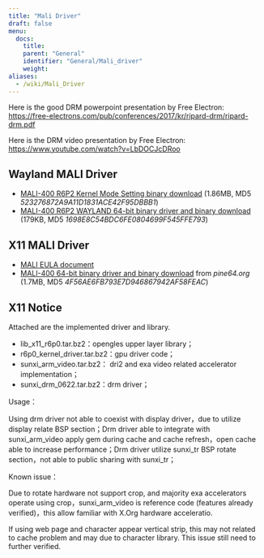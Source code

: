 ```yaml
---
title: "Mali Driver"
draft: false
menu:
  docs:
    title:
    parent: "General"
    identifier: "General/Mali_driver"
    weight:
aliases:
  - /wiki/Mali_Driver
---
```


Here is the good DRM powerpoint presentation by Free Electron: https://free-electrons.com/pub/conferences/2017/kr/ripard-drm/ripard-drm.pdf

Here is the DRM video presentation by Free Electron: https://www.youtube.com/watch?v=LbDOCJcDRoo

## Wayland MALI Driver

* [MALI-400 R6P2 Kernel Mode Setting binary download](https://files.pine64.org/doc/MALI/mali400-r6p2-01rel0-km-003.tar.7z) (1.86MB, MD5 _523276872A9A11D1831ACE42F95DBBB1_)
* [MALI-400 R6P2 WAYLAND 64-bit binary driver and binary download](https://files.pine64.org/doc/MALI/mali400-r6p2-01rel0-um009-wayland.tar.bz2) (179KB, MD5 _1698E8C54BDC6FE0804699F545FFE793_)

## X11 MALI Driver

* [MALI EULA document](https://files.pine64.org/doc/MALI/MALI%20EULA.pdf)
* [MALI-400 64-bit binary driver and binary download](https://files.pine64.org/doc/MALI/x11_pine.tar.bz2) from _pine64.org_ (1.7MB, MD5 _4F56AE6FB793E7D946867942AF58FEAC_)

## X11 Notice

Attached are the implemented driver and library.

* lib_x11_r6p0.tar.bz2：opengles upper layer library；
* r6p0_kernel_driver.tar.bz2：gpu driver code；
* sunxi_arm_video.tar.bz2： dri2 and exa video related accelerator implementation；
* sunxi_drm_0622.tar.bz2：drm driver；

Usage：

Using drm driver not able to coexist with display driver，due to utilize display relate BSP section；Drm driver able to integrate with sunxi_arm_video apply gem during cache and cache refresh，open cache able to increase performance；Drm driver utilize sunxi_tr BSP rotate section，not able to public sharing with sunxi_tr；

Known issue：

Due to rotate hardware not support crop, and majority exa accelerators operate using crop，sunxi_arm_video is reference code (features already verified)，this allow familiar with X.Org hardware acceleratio.

If using web page and character appear vertical strip, this may not related to cache problem and may due to character library. This issue still need to further verified.

